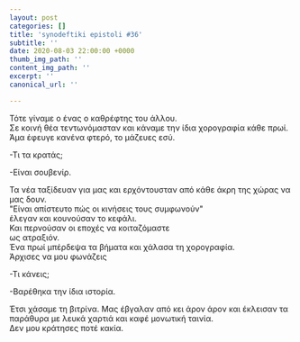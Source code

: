 ```yaml
---
layout: post
categories: []
title: 'synodeftiki epistoli #36'
subtitle: ''
date: 2020-08-03 22:00:00 +0000
thumb_img_path: ''
content_img_path: ''
excerpt: ''
canonical_url: ''

---
```

Τότε γίναμε ο ένας ο καθρέφτης του άλλου.  
Σε κοινή θέα τεντωνόμασταν και κάναμε την ίδια χορογραφία κάθε πρωί.  
Άμα έφευγε κανένα φτερό, το μάζευες εσύ.

\-Τι τα κρατάς;

\-Είναι σουβενίρ.

Τα νέα ταξίδευαν για μας και ερχόντουσταν από κάθε άκρη της χώρας να μας δουν.  
"Eίναι απίστευτο πώς οι κινήσεις τους συμφωνούν"  
έλεγαν και κουνούσαν το κεφάλι.  
Και περνούσαν οι εποχές να κοιταζόμαστε  
ως ατραξιόν.  
Ένα πρωί μπέρδεψα τα βήματα και χάλασα τη χορογραφία.  
Άρχισες να μου φωνάζεις

\-Τι κάνεις;

\-Βαρέθηκα την ίδια ιστορία.

Έτσι χάσαμε τη βιτρίνα. Μας έβγαλαν από κει άρον άρον και έκλεισαν τα παράθυρα με λευκά χαρτιά και καφέ μονωτική ταινία.  
Δεν μου κράτησες ποτέ κακία.